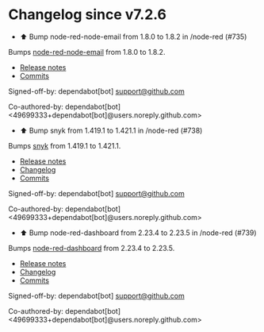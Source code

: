 # Changelog since v7.2.6
- ⬆️ Bump node-red-node-email from 1.8.0 to 1.8.2 in /node-red (#735)

Bumps [node-red-node-email](https://github.com/node-red/node-red-nodes) from 1.8.0 to 1.8.2.
- [Release notes](https://github.com/node-red/node-red-nodes/releases)
- [Commits](https://github.com/node-red/node-red-nodes/commits)

Signed-off-by: dependabot[bot] <support@github.com>

Co-authored-by: dependabot[bot] <49699333+dependabot[bot]@users.noreply.github.com> 
- ⬆️ Bump snyk from 1.419.1 to 1.421.1 in /node-red (#738)

Bumps [snyk](https://github.com/snyk/snyk) from 1.419.1 to 1.421.1.
- [Release notes](https://github.com/snyk/snyk/releases)
- [Changelog](https://github.com/snyk/snyk/blob/master/.releaserc)
- [Commits](https://github.com/snyk/snyk/compare/v1.419.1...v1.421.1)

Signed-off-by: dependabot[bot] <support@github.com>

Co-authored-by: dependabot[bot] <49699333+dependabot[bot]@users.noreply.github.com> 
- ⬆️ Bump node-red-dashboard from 2.23.4 to 2.23.5 in /node-red (#739)

Bumps [node-red-dashboard](https://github.com/node-red/node-red-dashboard) from 2.23.4 to 2.23.5.
- [Release notes](https://github.com/node-red/node-red-dashboard/releases)
- [Changelog](https://github.com/node-red/node-red-dashboard/blob/master/CHANGELOG.md)
- [Commits](https://github.com/node-red/node-red-dashboard/compare/2.23.4...2.23.5)

Signed-off-by: dependabot[bot] <support@github.com>

Co-authored-by: dependabot[bot] <49699333+dependabot[bot]@users.noreply.github.com> 
